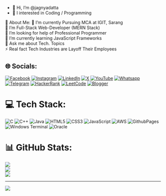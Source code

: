 - 👋 Hi, I’m @jagnyadatta
- 👀 I interested in Coding / Programming

<!---
jagnyadatta/jagnyadatta is a ✨ special ✨ repository because its `README.md` (this file) appears on your GitHub profile.
You can click the Preview link to take a look at your changes.
--->
💫 About Me:
🔭 I’m currently Pursuing MCA at IGIT, Sarang<br>👯 I’m Full-Stack Web-Developer (MERN Stack)<br>🤝 I’m looking for help of Professional Programmer<br>🌱 I’m currently learning JavaScript Frameworks<br>💬 Ask me about Tech. Topics<br>⚡ Real fact Tech Industries are Layoff Their Employees


## 🌐 Socials:
[![Facebook](https://img.shields.io/badge/Facebook-%231877F2.svg?logo=Facebook&logoColor=white)](https://facebook.com/jagnyadatta.dalai.5) [![Instagram](https://img.shields.io/badge/Instagram-%23E4405F.svg?logo=Instagram&logoColor=white)](https://instagram.com/ig_jagnyadatta) [![LinkedIn](https://img.shields.io/badge/LinkedIn-%230077B5.svg?logo=linkedin&logoColor=white)]((https://www.linkedin.com/in/jagnyadatta-dalai-33b102241/)) [![X](https://img.shields.io/badge/X-black.svg?logo=X&logoColor=white)](https://x.com/JagnyadattaDal2) [![YouTube](https://img.shields.io/badge/YouTube-%23FF0000.svg?logo=YouTube&logoColor=white)](https://youtube.com/@Reflection.Bugs.)  [![Whatsapp](https://img.shields.io/badge/WhatsApp-25D366?style=for-the-badge&logo=whatsapp&logoColor=white)]((https://api.whatsapp.com/send/?phone=917606976736&text&type=phone_number&app_absent=0)) [![Telegram](https://img.shields.io/badge/Telegram-2CA5E0?style=for-the-badge&logo=telegram&logoColor=white)]((https://t.me/jagnyadatta))  [![HackerRank](https://img.shields.io/badge/-Hackerrank-2EC866?style=for-the-badge&logo=HackerRank&logoColor=white)]((https://www.hackerrank.com/profile/jagnyadattadala1))  [![LeetCode](https://img.shields.io/badge/-LeetCode-FFA116?style=for-the-badge&logo=LeetCode&logoColor=black)]((https://leetcode.com/jagnyadatta99215/)) [![Blogger](https://img.shields.io/badge/Blogger-FF5722?style=for-the-badge&logo=blogger&logoColor=white)]((https://jagnydattapkp.blogspot.com/2024/01/my-portfolio.html))

# 💻 Tech Stack:
![C](https://img.shields.io/badge/c-%2300599C.svg?style=for-the-badge&logo=c&logoColor=white) ![C++](https://img.shields.io/badge/c++-%2300599C.svg?style=for-the-badge&logo=c%2B%2B&logoColor=white) ![Java](https://img.shields.io/badge/java-%23ED8B00.svg?style=for-the-badge&logo=openjdk&logoColor=white) ![HTML5](https://img.shields.io/badge/html5-%23E34F26.svg?style=for-the-badge&logo=html5&logoColor=white) ![CSS3](https://img.shields.io/badge/css3-%231572B6.svg?style=for-the-badge&logo=css3&logoColor=white)  ![JavaScript](https://img.shields.io/badge/javascript-%23323330.svg?style=for-the-badge&logo=javascript&logoColor=%23F7DF1E) ![AWS](https://img.shields.io/badge/AWS-%23FF9900.svg?style=for-the-badge&logo=amazon-aws&logoColor=white) ![GithubPages](https://img.shields.io/badge/github%20pages-121013?style=for-the-badge&logo=github&logoColor=white)  ![Windows Terminal](https://img.shields.io/badge/Windows%20Terminal-%234D4D4D.svg?style=for-the-badge&logo=windows-terminal&logoColor=white)   ![Oracle](https://img.shields.io/badge/Oracle-F80000?style=for-the-badge&logo=oracle&logoColor=white)
# 📊 GitHub Stats:
![](https://github-readme-stats.vercel.app/api?username=jagnyadatta&theme=dark&hide_border=false&include_all_commits=false&count_private=false)<br/>
![](https://github-readme-streak-stats.herokuapp.com/?user=jagnyadatta&theme=dark&hide_border=false)<br/>
![](https://github-readme-stats.vercel.app/api/top-langs/?username=jagnyadatta&theme=dark&hide_border=false&include_all_commits=false&count_private=false&layout=compact)

---
[![](https://visitcount.itsvg.in/api?id=jagnyadatta&icon=0&color=0)](https://visitcount.itsvg.in)

<!-- Proudly created with GPRM ( https://gprm.itsvg.in ) -->
